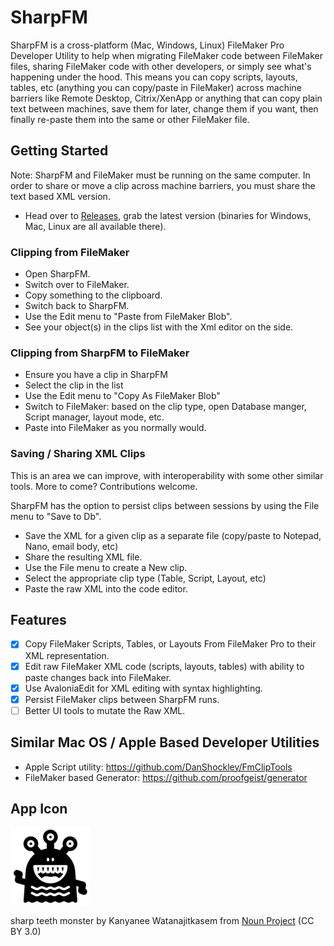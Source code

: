 # SharpFM

SharpFM is a cross-platform (Mac, Windows, Linux) FileMaker Pro Developer Utility to help when migrating FileMaker code between FileMaker files, sharing FileMaker code with other developers, or simply see what's happening under the hood. This means you can copy scripts, layouts, tables, etc (anything you can copy/paste in FileMaker) across machine barriers like Remote Desktop, Citrix/XenApp or anything that can copy plain text between machines, save them for later, change them if you want, then finally re-paste them into the same or other FileMaker file.

## Getting Started

Note: SharpFM and FileMaker must be running on the same computer. In order to share or move a clip across machine barriers, you must share the text based XML version.

- Head over to [Releases](https://github.com/fuzzzerd/SharpFM/releases), grab the latest version (binaries for Windows, Mac, Linux are all available there).

### Clipping from FileMaker

- Open SharpFM.
- Switch over to FileMaker.
- Copy something to the clipboard.
- Switch back to SharpFM.
- Use the Edit menu to "Paste from FileMaker Blob".
- See your object(s) in the clips list with the Xml editor on the side.

### Clipping from SharpFM to FileMaker

- Ensure you have a clip in SharpFM
- Select the clip in the list
- Use the Edit menu to "Copy As FileMaker Blob"
- Switch to FileMaker: based on the clip type, open Database manger, Script manager, layout mode, etc.
- Paste into FileMaker as you normally would.

### Saving / Sharing XML Clips

This is an area we can improve, with interoperability with some other similar tools. More to come? Contributions welcome.

SharpFM has the option to persist clips between sessions by using the File menu to "Save to Db".

- Save the XML for a given clip as a separate file (copy/paste to Notepad, Nano, email body, etc)
- Share the resulting XML file.
- Use the File menu to create a New clip.
- Select the appropriate clip type (Table, Script, Layout, etc)
- Paste the raw XML into the code editor.

## Features

- [x] Copy FileMaker Scripts, Tables, or Layouts From FileMaker Pro to their XML representation.
- [x] Edit raw FileMaker XML code (scripts, layouts, tables) with ability to paste changes back into FileMaker.
- [x] Use AvaloniaEdit for XML editing with syntax highlighting.
- [x] Persist FileMaker clips between SharpFM runs.
- [ ] Better UI tools to mutate the Raw XML.

## Similar Mac OS / Apple Based Developer Utilities

- Apple Script utility: https://github.com/DanShockley/FmClipTools
- FileMaker based Generator: https://github.com/proofgeist/generator

## App Icon

![Sharp FM](SharpFM.App/Assets/noun-sharp-teeth-monster-4226695.small.png)

sharp teeth monster by Kanyanee Watanajitkasem from [Noun Project](https://thenounproject.com/browse/icons/term/sharp-teeth-monster/) (CC BY 3.0)
